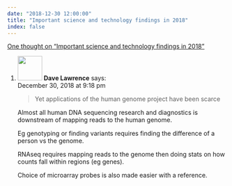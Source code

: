 ```yaml
---
date: "2018-12-30 12:00:00"
title: "Important science and technology findings in 2018"
index: false
---
```


[One thought on &ldquo;Important science and technology findings in 2018&rdquo;](/lemire/blog/2018/12-30-important-science-and-technology-findings-in-2018)

<ol class="comment-list">
<li id="comment-377274" class="comment even thread-even depth-1">
<div class="comment-author vcard">
<img alt src="https://secure.gravatar.com/avatar/d6dbc28418ad847ad320bccabe78b4ae?s=56&#038;d=mm&#038;r=g" srcset="https://secure.gravatar.com/avatar/d6dbc28418ad847ad320bccabe78b4ae?s=112&#038;d=mm&#038;r=g 2x" class="avatar avatar-56 photo" height="56" width="56" decoding="async" /> <b class="fn">Dave Lawrence</b> <span class="says">says:</span> </div>
<div class="comment-metadata"><time datetime="2018-12-30T21:18:19+00:00">December 30, 2018 at 9:18 pm</time></a> </div>
<div class="comment-content">
<blockquote><p>
Yet applications of the human genome project have been scarce
</p></blockquote>
<p>Almost all human DNA sequencing research and diagnostics is downstream of mapping reads to the human genome.</p>
<p>Eg genotyping or finding variants requires finding the difference of a person vs the genome.</p>
<p>RNAseq requires mapping reads to the genome then doing stats on how counts fall within regions (eg genes).</p>
<p>Choice of microarray probes is also made easier with a reference.</p>
</div>
</li>
</ol>

